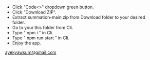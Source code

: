 - Click "Code<>" dropdown green button.
- Click "Download ZIP".
- Extract summation-main.zip from Download folder to your desired folder.
- Go to your this folder from Cli.
- Type " npm i " in Cli.
- Type " npm run start " in Cli. 
- Enjoy the app.

ayekyawsum@gmail.com
